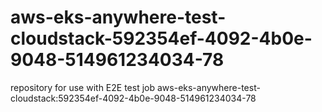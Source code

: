 # aws-eks-anywhere-test-cloudstack-592354ef-4092-4b0e-9048-514961234034-78
repository for use with E2E test job aws-eks-anywhere-test-cloudstack:592354ef-4092-4b0e-9048-514961234034-78

